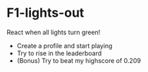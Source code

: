 # F1-lights-out

React when all lights turn green! 

- Create a profile and start playing
- Try to rise in the leaderboard
- (Bonus) Try to beat my highscore of 0.209
